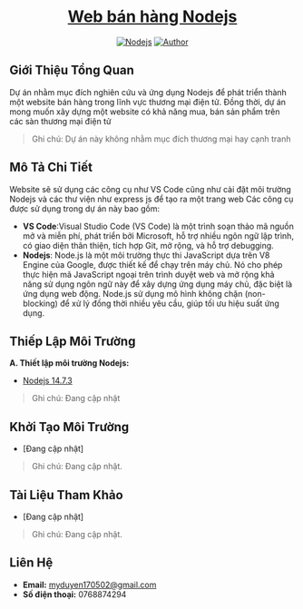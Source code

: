 
<h1 align="center"><a href="https://github.com/Mint234556/csn-da21tta-lymyduyen-webbanhang-nodejs.git">Web bán hàng Nodejs</a></h1>
<p align="center">
    <a href="https://nodejs.org/en"><img src="https://img.shields.io/badge/Nodejs-%23770ef8" alt="Nodejs"></a>
    <a href="https://github.com/Mint234556"><img src="https://img.shields.io/badge/Author-MyDuyen-blue" alt="Author"></a>
</p>

## Giới Thiệu Tổng Quan
Dự án nhằm mục đích nghiên cứu và ứng dụng Nodejs để phát triển thành một website bán hàng trong lĩnh vực thương mại điện tử. Đồng thời, dự án mong muốn xây dựng một website có khả năng mua, bán sản phẩm trên các sàn thương mại điện tử
> Ghi chú: Dự án này không nhằm mục đích thương mại hay cạnh tranh

## Mô Tả Chi Tiết
Website sẽ sử dụng các công cụ như VS Code cũng như cài đặt môi trường Nodejs và các thư viện như express js để tạo ra một trang web 
Các công cụ được sử dụng trong dự án này bao gồm:
- **VS Code**:Visual Studio Code (VS Code) là một trình soạn thảo mã nguồn mở và miễn phí, phát triển bởi Microsoft, hỗ trợ nhiều ngôn ngữ lập trình, có giao diện thân thiện, tích hợp Git, mở rộng, và hỗ trợ debugging.
- **Nodejs**: Node.js là một môi trường thực thi JavaScript dựa trên V8 Engine của Google, được thiết kế để chạy trên máy chủ. Nó cho phép thực hiện mã JavaScript ngoại trên trình duyệt web và mở rộng khả năng sử dụng ngôn ngữ này để xây dựng ứng dụng máy chủ, đặc biệt là ứng dụng web động. Node.js sử dụng mô hình không chặn (non-blocking) để xử lý đồng thời nhiều yêu cầu, giúp tối ưu hiệu suất ứng dụng.

## Thiếp Lập Môi Trường
**A. Thiết lập môi trường Nodejs:**  
- <a href=" https://nodejs.org/dist/v14.17.3/win-x64/node.exe">Nodejs 14.7.3</a>
> Ghi chú: Đang cập nhật

## Khởi Tạo Môi Trường 
- [Đang cập nhật]
> Ghi chú: Đang cập nhật.

## Tài Liệu Tham Khảo
- [Đang cập nhật]
> Ghi chú: Đang cập nhật.

## Liên Hệ
- **Email:** myduyen170502@gmail.com
- **Số điện thoại:** 0768874294


